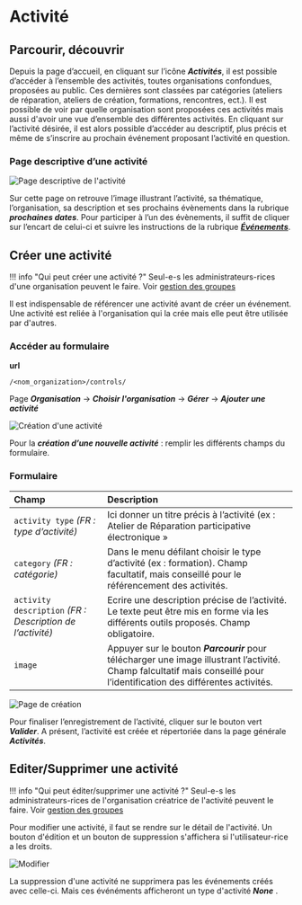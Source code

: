 # Activité 

## Parcourir, découvrir

Depuis la page d’accueil, en cliquant sur l’icône ***Activités***, il est possible d’accéder à l’ensemble des activités, toutes organisations confondues, proposées au public. 
Ces dernières sont classées par catégories (ateliers de réparation, ateliers de création, formations, rencontres, ect.). Il est possible de voir par quelle organisation sont proposées ces activités mais aussi d'avoir une vue d’ensemble des différentes activités. En cliquant sur l’activité désirée, il est alors possible d’accéder au descriptif, plus précis et même de s’inscrire au prochain événement proposant l’activité en question.

### Page descriptive d’une activité

![Page descriptive de l'activité](../assets/activity/activity-page.png)

Sur cette page on retrouve l’image illustrant l’activité, sa thématique, l’organisation, sa description et ses prochains évènements dans la rubrique ***prochaines dates***. Pour participer à l’un des évènements, il suffit de cliquer sur l’encart de celui-ci et suivre les instructions de la rubrique [***Événements***](event/reservation.md). 


## Créer une activité


!!! info "Qui peut créer une activité ?"
    Seul-e-s les administrateurs-rices d'une organisation peuvent le faire. Voir [gestion des groupes](organization/groups.md)

Il est indispensable de référencer une activité avant de créer un événement. 
Une activité est reliée à l'organisation qui la crée mais elle peut être utilisée par d'autres.

### Accéder au formulaire 

**url** 
```
/<nom_organization>/controls/
```

Page ***Organisation*** → ***Choisir l'organisation*** → ***Gérer*** → ***Ajouter une activité***

![Création d'une activité](../assets/activity/org-manage-activity.png)

Pour la ***création d’une nouvelle activité*** : remplir les différents champs du formulaire.

### Formulaire 

| Champ | Description |
|:--|:--|
|  ```activity type``` *(FR : type d’activité)* | Ici donner un titre précis à l’activité (ex : Atelier de Réparation participative électronique » |
| ```category``` *(FR : catégorie)* | Dans le menu défilant choisir le type d’activité (ex : formation). Champ facultatif, mais conseillé pour le référencement des activités. |
| ```activity description``` *(FR : Description de l’activité)* | Ecrire une description précise de l’activité. Le texte peut être mis en forme via les différents outils proposés. Champ obligatoire.|
| ```image``` | Appuyer sur le bouton  ***Parcourir*** pour télécharger une image illustrant l’activité. Champ falcultatif mais conseillé pour l’identification des différentes activités. |

![Page de création](../assets/activity/activity-form.png)

Pour finaliser l’enregistrement de l’activité, cliquer sur le bouton vert ***Valider***.
A présent, l’activité est créée et répertoriée dans la page générale ***Activités***.

## Editer/Supprimer une activité

!!! info "Qui peut éditer/supprimer une activité ?"
    Seul-e-s les administrateurs-rices de l'organisation créatrice de l'activité peuvent le faire. Voir [gestion des groupes]("organization/groups.md")

Pour modifier une activité, il faut se rendre sur le détail de l'activité. Un bouton d'édition et un bouton de suppression s'affichera si l'utilisateur-rice a les droits. 

![Modifier](../assets/activity/activity-button.png#center)

La suppression d'une activité ne supprimera pas les événements créés avec celle-ci. Mais ces événéments afficheront un type d'activité ***None*** . 

